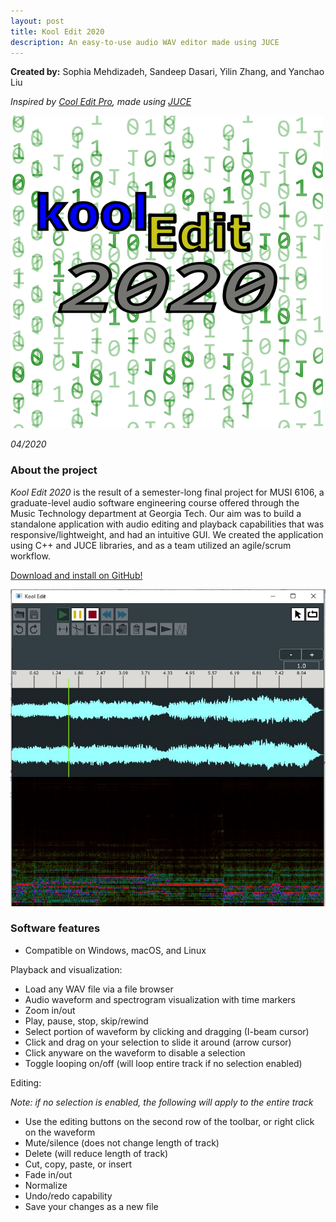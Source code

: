 ```yaml
---
layout: post
title: Kool Edit 2020
description: An easy-to-use audio WAV editor made using JUCE
---
```


**Created by:** Sophia Mehdizadeh, Sandeep Dasari, Yilin Zhang, and Yanchao Liu

*Inspired by [Cool Edit Pro](https://www.techspot.com/downloads/327-cool-edit-pro.html), made using [JUCE](https://juce.com/)*

![Kool Edit 2020](/assets/images/koolEdit2020_logo.png)

*04/2020*

### About the project ###

*Kool Edit 2020* is the result of a semester-long final project for MUSI 6106, a graduate-level audio software engineering course offered through the Music Technology department at Georgia Tech. Our aim was to build a standalone application with audio editing and playback capabilities that was responsive/lightweight, and had an intuitive GUI. We created the application using C++ and JUCE libraries, and as a team utilized an agile/scrum workflow.

[Download and install on GitHub!](https://github.com/sandcobainer/KoolEdit2020)

![Kool Edit screenshot](/assets/images/Capture_KoolEdit.JPG)

### Software features ###

- Compatible on Windows, macOS, and Linux

Playback and visualization:

- Load any WAV file via a file browser
- Audio waveform and spectrogram visualization with time markers
- Zoom in/out
- Play, pause, stop, skip/rewind
- Select portion of waveform by clicking and dragging (I-beam cursor)
- Click and drag on your selection to slide it around (arrow cursor)
- Click anyware on the waveform to disable a selection
- Toggle looping on/off (will loop entire track if no selection enabled)

Editing:

*Note: if no selection is enabled, the following will apply to the entire track*

- Use the editing buttons on the second row of the toolbar, or right click on the waveform
- Mute/silence (does not change length of track)
- Delete (will reduce length of track)
- Cut, copy, paste, or insert
- Fade in/out
- Normalize
- Undo/redo capability
- Save your changes as a new file
